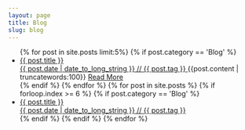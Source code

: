 ```yaml
---
layout: page
title: Blog
slug: blog
---
```


<div class="g one-whole" markdown="1">

<ul class="block-list text--center">
{% for post in site.posts limit:5%}
	{% if post.category == 'Blog' %}
		<li>
			<a href="{{ post.url }}" class="link-complex">
				<span class="gamma">{{ post.title }}</span><br/>
				<date class="date">{{ post.date | date_to_long_string }}</date> // <span class="tags">{{ post.tag }}</span>
			</a>
            <span>{{post.content | truncatewords:100}} <a href="{{post.url}}" class="link-complex">Read More</a></span><br/>
		</li>
	{% endif %}
{% endfor %}
{% for post in site.posts %}
    {% if forloop.index >= 6 %}
        {% if post.category == 'Blog' %}
            <li>
                <a href="{{ post.url }}" class="link-complex">
                <span class="gamma">{{ post.title }}</span><br/>
                <date class="date">{{ post.date | date_to_long_string }}</date> // <span class="tags">{{ post.tag }}</span>
                </a>
            </li>
        {% endif %}
    {% endif %}
{% endfor %}
</ul>

</div>